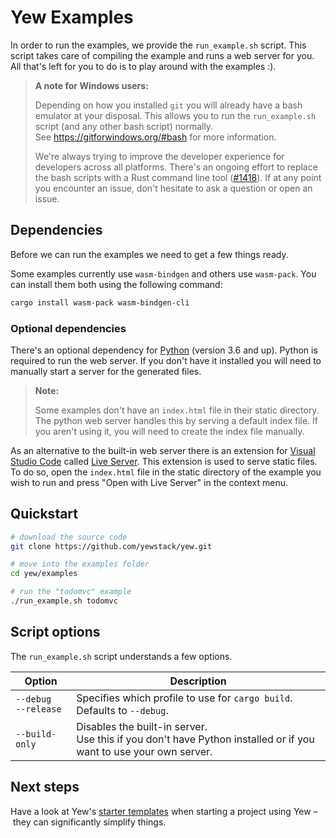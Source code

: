 # Yew Examples

<!-- TODO: add a table explaining the purpose of each example -->

In order to run the examples, we provide the `run_example.sh` script.
This script takes care of compiling the example and runs a web server for you.
All that's left for you to do is to play around with the examples :).

> **A note for Windows users:**
>
> Depending on how you installed `git` you will already have a bash emulator at your disposal. This allows you to run the `run_example.sh` script (and any other bash script) normally. <br>
> See <https://gitforwindows.org/#bash> for more information.
>
> We're always trying to improve the developer experience for developers across all platforms.
> There's an ongoing effort to replace the bash scripts with a Rust command line tool ([#1418](https://github.com/yewstack/yew/issues/1418)).
> If at any point you encounter an issue, don't hesitate to ask a question or open an issue.

## Dependencies

Before we can run the examples we need to get a few things ready.

Some examples currently use `wasm-bindgen` and others use `wasm-pack`.
You can install them both using the following command:

```bash
cargo install wasm-pack wasm-bindgen-cli
```

### Optional dependencies

There's an optional dependency for [Python](https://www.python.org/) (version 3.6 and up).
Python is required to run the web server.
If you don't have it installed you will need to manually start a server for the generated files.

> **Note:**
>
> Some examples don't have an `index.html` file in their static directory.
> The python web server handles this by serving a default index file.
> If you aren't using it, you will need to create the index file manually.

As an alternative to the built-in web server there is an extension for [Visual Studio Code](https://code.visualstudio.com/) called [Live Server](https://marketplace.visualstudio.com/items?itemName=ritwickdey.LiveServer).
This extension is used to serve static files.
To do so, open the `index.html` file in the static directory of the example you wish to run and press "Open with Live Server" in the context menu.

## Quickstart

```bash
# download the source code
git clone https://github.com/yewstack/yew.git

# move into the examples folder
cd yew/examples

# run the "todomvc" example
./run_example.sh todomvc
```

## Script options

The `run_example.sh` script understands a few options.

| Option                   | Description                                                                                                         |
| ------------------------ | ------------------------------------------------------------------------------------------------------------------- |
| `--debug`<br>`--release` | Specifies which profile to use for `cargo build`. Defaults to `--debug`.                                              |
| `--build-only`           | Disables the built-in server.<br>Use this if you don't have Python installed or if you want to use your own server. |

## Next steps

Have a look at Yew's [starter templates](https://yew.rs/docs/getting-started/starter-templates) when starting a project using Yew – they can significantly simplify things.
